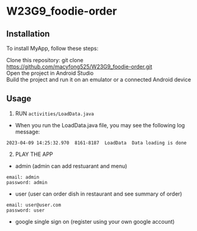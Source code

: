  # W23G9_foodie-order

## Installation
To install MyApp, follow these steps:

Clone this repository: git clone https://github.com/macyfong525/W23G9_foodie-order.git  
Open the project in Android Studio  
Build the project and run it on an emulator or a connected Android device  
 
## Usage

1. RUN `activities/LoadData.java`  
* When you run the LoadData.java file, you may see the following log message:
```
2023-04-09 14:25:32.970  8161-8187  LoadData  Data loading is done
```

2. PLAY THE APP

* admin (admin can add restuarant and menu)
```
email: admin
password: admin
```
* user (user can order dish in restaurant and see summary of order)
```
email: user@user.com
password: user
```
* google single sign on (register using your own google account)

